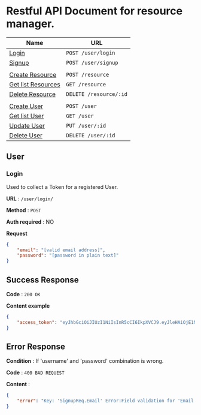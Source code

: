 # Restful API Document for resource manager.

| Name | URL |
| -----| --- |
|[Login](#login) | `POST /user/login`|
|[Signup](#signup)|  `POST /user/signup`|
| | |
|[Create Resource](#create-resource) | `POST /resource` |
|[Get list Resources](#get-list-resources) | `GET /resource` |
|[Delete Resource](#delete-resource) | `DELETE /resource/:id` |
| | |
|[Create User](#create-user) | `POST /user` |
|[Get list User](#get-list-user) | `GET /user` |
|[Update User](#update-user) | `PUT /user/:id` | 
|[Delete User](#delete-user) | `DELETE /user/:id` |


## User 

### Login

Used to collect a Token for a registered User.

**URL** : `/user/login/`

**Method** : `POST`

**Auth required** : NO

**Request**

```json
{
    "email": "[valid email address]",
    "password": "[password in plain text]"
}
```

## Success Response

**Code** : `200 OK`

**Content example**

```json
{
    "access_token": "eyJhbGciOiJIUzI1NiIsInR5cCI6IkpXVCJ9.eyJleHAiOjE1NzA1MTIxODgsImlhdCI6MTU2OTkwNzM4OCwic3ViIjoiMSIsInJvbGUiOjF9.1rs_Tq0eb3RndHRPq2hK2c_K840_aHLGHzPk9Nuq3bI"
}
```

## Error Response

**Condition** : If 'username' and 'password' combination is wrong.

**Code** : `400 BAD REQUEST`

**Content** :

```json
{
    "error": "Key: 'SignupReq.Email' Error:Field validation for 'Email' failed on the 'email' tag"
}
```
